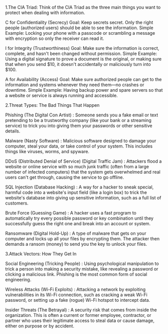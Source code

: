 1.The CIA Triad: Think of the CIA Triad as the three main things you want to protect when dealing with information.

C for Confidentiality (Secrecy) Goal: Keep secrets secret. Only the right people (authorized users) should be able to see the information. Simple Example: Locking your phone with a passcode or scrambling a message with encryption so only the receiver can read it.

I for Integrity (Trustworthiness) Goal: Make sure the information is correct, complete, and hasn't been changed without permission. Simple Example: Using a digital signature to prove a document is the original, or making sure that when you send $10, it doesn't accidentally or maliciously turn into $100.

A for Availability (Access) Goal: Make sure authorized people can get to the information and systems whenever they need them—no crashes or downtime. Simple Example: Having backup power and spare servers so that a website or service is always running and accessible.


2.Threat Types: The Bad Things That Happen 

Phishing (The Digital Con Artist) : Someone sends you a fake email or text pretending to be a trustworthy company (like your bank or a streaming service) to trick you into giving them your passwords or other sensitive details. 

Malware (Nasty Software) : Malicious software designed to damage your computer, steal your data, or take control of your system. This includes things like viruses, worms, and spyware.

DDoS (Distributed Denial of Service) (Digital Traffic Jam) : Attackers flood a website or online service with so much junk traffic (often from a large number of infected computers) that the system gets overwhelmed and real users can't get through, causing the service to go offline. 

SQL Injection (Database Hacking) : A way for a hacker to sneak special, harmful code into a website's input field (like a login box) to trick the website's database into giving up sensitive information, such as a full list of customers.

Brute Force (Guessing Game) : A hacker uses a fast program to automatically try every possible password or key combination until they successfully guess the right one and break into an account or system.

Ransomware (Digital Hold-Up) : A type of malware that gets on your computer and locks up all your files by encrypting them. The attacker then demands a ransom (money) to send you the key to unlock your files.


3.Attack Vectors: How They Get In 

Social Engineering (Tricking People) : Using psychological manipulation to trick a person into making a security mistake, like revealing a password or clicking a malicious link. Phishing is the most common form of social engineering.

Wireless Attacks (Wi-Fi Exploits) : Attacking a network by exploiting vulnerabilities in its Wi-Fi connection, such as cracking a weak Wi-Fi password, or setting up a fake (rogue) Wi-Fi hotspot to intercept data. 

Insider Threats (The Betrayal) : A security risk that comes from inside the organization. This is often a current or former employee, contractor, or partner who uses their legitimate access to steal data or cause damage, either on purpose or by accident.
